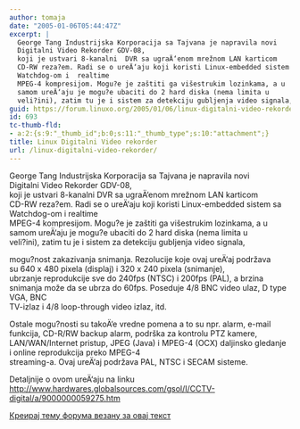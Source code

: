 ```yaml
---
author: tomaja
date: "2005-01-06T05:44:47Z"
excerpt: |
  George Tang Industrijska Korporacija sa Tajvana je napravila novi
  Digitalni Video Rekorder GDV-08,
  koji je ustvari 8-kanalni  DVR sa ugraÄ‘enom mrežnom LAN karticom
  CD-RW reza?em. Radi se o ureÄ‘aju koji koristi Linux-embedded sistem sa
  Watchdog-om i  realtime
  MPEG-4 kompresijom. Mogu?e je zaštiti ga višestrukim lozinkama, a u
  samom ureÄ‘aju je mogu?e ubaciti do 2 hard diska (nema limita u
  veli?ini), zatim tu je i sistem za detekciju gubljenja video signala,
guid: https://forum.linuxo.org/2005/01/06/linux-digitalni-video-rekorder/
id: 693
tc-thumb-fld:
- a:2:{s:9:"_thumb_id";b:0;s:11:"_thumb_type";s:10:"attachment";}
title: Linux Digitalni Video rekorder
url: /linux-digitalni-video-rekorder/
---
```

George Tang Industrijska Korporacija sa Tajvana je napravila novi  
Digitalni Video Rekorder GDV-08,  
koji je ustvari 8-kanalni DVR sa ugraÄ‘enom mrežnom LAN karticom  
CD-RW reza?em. Radi se o ureÄ‘aju koji koristi Linux-embedded sistem sa  
Watchdog-om i realtime  
MPEG-4 kompresijom. Mogu?e je zaštiti ga višestrukim lozinkama, a u  
samom ureÄ‘aju je mogu?e ubaciti do 2 hard diska (nema limita u  
veli?ini), zatim tu je i sistem za detekciju gubljenja video signala,<!--break-->

  
mogu?nost zakazivanja snimanja. Rezolucije koje ovaj ureÄ‘aj podržava  
su 640 x 480 pixela (displaj) i 320 x 240 pixela (snimanje),  
ubrzanje reprodukcije sve do 240fps (NTSC) i 200fps (PAL), a brzina  
snimanja može da se ubrza do 60fps. Poseduje 4/8 BNC video ulaz, D type  
VGA, BNC  
TV-izlaz i 4/8 loop-through video izlaz, itd.

Ostale mogu?nosti su takoÄ‘e vredne pomena a to su npr. alarm, e-mail  
funkcija, CD-R/RW backup alarm, podrška za kontrolu PTZ kamere,  
LAN/WAN/Internet pristup, JPEG (Java) i MPEG-4 (OCX) daljinsko gledanje  
i online reprodukcija preko MPEG-4  
streaming-a. Ovaj ureÄ‘aj podržava PAL, NTSC i SECAM sisteme. 

Detaljnije o ovom ureÄ‘aju na linku  
<a target="_blank"
href="http://www.hardwares.globalsources.com/gsol/I/CCTV-digital/a/9000000059275.htm">http://www.hardwares.globalsources.com/gsol/I/CCTV-digital/a/9000000059275.htm</a>

[Креирај тему форума везану за овај текст](https://linuxo.org/nova-tema-na-forumu/?se_pid=693)